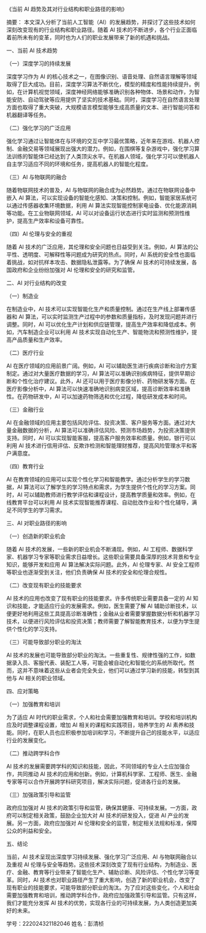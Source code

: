 《当前 AI 趋势及其对行业结构和职业路径的影响》
 
摘要： 本文深入分析了当前人工智能（AI）的发展趋势，并探讨了这些技术如何深刻改变现有的行业结构和职业路径。随着 AI 技术的不断进步，各个行业正面临着前所未有的变革，同时也为人们的职业发展带来了新的机遇和挑战。
 
一、当前 AI 技术趋势
 
（一）深度学习的持续发展
 
深度学习作为 AI 的核心技术之一，在图像识别、语音处理、自然语言理解等领域取得了巨大成功。目前，深度学习算法不断优化，模型的精度和性能持续提升。例如，在计算机视觉领域，深度神经网络能够准确识别各种物体、场景和动作，为智能安防、自动驾驶等应用提供了坚实的技术基础。同时，深度学习在自然语言处理方面也取得了重大突破，大规模语言模型能够生成高质量的文本、进行智能问答和机器翻译等任务。
 
（二）强化学习的广泛应用
 
强化学习通过让智能体在与环境的交互中学习最优策略，近年来在游戏、机器人控制、金融交易等领域展现出强大的潜力。例如，在围棋等复杂游戏中，强化学习算法训练的智能体已经达到了人类顶尖水平。在机器人领域，强化学习可以使机器人自主学习适应不同的环境和任务，提高机器人的智能化程度。
 
（三）AI 与物联网的融合
 
随着物联网技术的普及，AI 与物联网的融合成为必然趋势。通过在物联网设备中嵌入 AI 算法，可以实现设备的智能化感知、决策和控制。例如，智能家居系统可以通过传感器收集环境数据，利用 AI 算法实现智能控制家电设备、优化能源消耗等功能。在工业物联网领域，AI 可以对设备运行状态进行实时监测和预测性维护，提高生产效率和设备可靠性。
 
（四）AI 伦理与安全的重视
 
随着 AI 技术的广泛应用，其伦理和安全问题也日益受到关注。例如，AI 算法的公平性、透明度、可解释性等问题成为研究的热点。同时，AI 系统的安全性也面临着挑战，如对抗样本攻击、数据隐私泄露等。为了确保 AI 技术的可持续发展，各国政府和企业纷纷加强对 AI 伦理和安全的研究和监管。
 
二、AI 对行业结构的改变
 
（一）制造业
 
在制造业中，AI 技术可以实现智能化生产和质量控制。通过在生产线上部署传感器和 AI 算法，可以实时监测生产过程中的参数和质量指标，及时发现问题并进行调整。同时，AI 可以优化生产计划和供应链管理，提高生产效率和降低成本。例如，汽车制造企业可以利用 AI 技术实现自动化生产、智能物流和预测性维护，提高产品质量和生产效率。
 
（二）医疗行业
 
AI 在医疗领域的应用前景广阔。例如，AI 可以辅助医生进行疾病诊断和治疗方案制定。通过对大量医疗数据的学习，AI 算法可以准确识别疾病特征，提供早期诊断和个性化治疗建议。此外，AI 还可以用于医疗影像分析、药物研发等方面。在医疗影像分析中，AI 算法可以快速准确地识别病变区域，提高诊断效率和准确性。在药物研发中，AI 可以加速药物筛选和优化过程，降低研发成本和时间。
 
（三）金融行业
 
AI 在金融领域的应用主要包括风险评估、投资决策、客户服务等方面。通过对大量金融数据的分析，AI 算法可以准确评估风险、预测市场趋势，为投资决策提供支持。同时，AI 可以实现智能客服，提高客户服务效率和质量。例如，银行可以利用 AI 技术进行信用评估、反欺诈检测和智能理财推荐，提高风险管理水平和客户满意度。
 
（四）教育行业
 
AI 在教育领域的应用可以实现个性化学习和智能教学。通过分析学生的学习数据，AI 算法可以了解学生的学习特点和需求，为学生提供个性化的学习方案。同时，AI 可以辅助教师进行教学评估和课程设计，提高教学质量和效率。例如，在线教育平台可以利用 AI 技术实现智能推荐课程、自动批改作业和个性化辅导，满足不同学生的学习需求。
 
三、AI 对职业路径的影响
 
（一）创造新的职业机会
 
随着 AI 技术的发展，一些新的职业机会不断涌现。例如，AI 工程师、数据科学家、机器学习专家等职业需求日益增长。这些职业需要具备深厚的技术背景和专业知识，能够开发和应用 AI 算法解决实际问题。此外，AI 伦理专家、AI 安全工程师等职业也逐渐受到关注，他们负责确保 AI 技术的安全和伦理合规性。
 
（二）改变现有职业的技能要求
 
AI 技术的应用也改变了现有职业的技能要求。许多传统职业需要具备一定的 AI 知识和技能，才能适应行业的发展需求。例如，医生需要了解 AI 辅助诊断技术，以便更好地利用这些工具提高诊断准确性；金融从业者需要掌握数据分析和机器学习技术，以便进行风险评估和投资决策；教师需要了解智能教育技术，以便为学生提供个性化的学习支持。
 
（三）可能导致部分职业的淘汰
 
AI 技术的发展也可能导致部分职业的淘汰。一些重复性、规律性强的工作，如数据录入员、客服代表、装配工人等，可能会被自动化和智能化的系统所取代。然而，这并不意味着这些从业者会完全失业，他们可以通过学习新的技能，转型到其他与 AI 相关的职业领域。
 
四、应对策略
 
（一）加强教育和培训
 
为了适应 AI 时代的职业需求，个人和社会需要加强教育和培训。学校和培训机构应及时调整课程设置，增加 AI 相关的课程和实践项目，培养学生的 AI 素养和技能。同时，在职人员也应积极参加培训和学习，不断提升自己的技能水平，以适应行业的发展变化。
 
（二）推动跨学科合作
 
AI 技术的发展需要跨学科的知识和技能，因此，不同领域的专业人士应加强合作，共同推动 AI 技术的应用和创新。例如，计算机科学家、工程师、医生、金融专家等可以合作开展跨学科研究项目，解决实际问题，促进各行业的发展。
 
（三）加强政策引导和监管
 
政府应加强对 AI 技术的政策引导和监管，确保其健康、可持续发展。一方面，政府可以制定相关政策，鼓励企业加大对 AI 技术的研发投入，促进 AI 产业的发展。另一方面，政府应加强对 AI 伦理和安全的监管，制定相关法规和标准，保障公众的利益和安全。
 
五、结论
 
当前，AI 技术呈现出深度学习持续发展、强化学习广泛应用、AI 与物联网融合以及重视 AI 伦理与安全等趋势。这些技术深刻改变了现有行业结构，为制造业、医疗、金融、教育等行业带来了智能化生产、辅助诊断、风险评估、个性化学习等变革。同时，AI 技术也对职业路径产生了重大影响，创造了新的职业机会，改变了现有职业的技能要求，可能导致部分职业的淘汰。为了应对这些变化，个人和社会需要加强教育和培训，推动跨学科合作，政府应加强政策引导和监管。只有这样，我们才能充分发挥 AI 技术的优势，实现各行业的可持续发展，为人类创造更加美好的未来。


学号：222024321182046
姓名：彭清桢